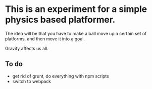 # This is an experiment for a simple physics based platformer.
The idea will be that you have to make a ball move up a certain set of platforms,
and then move it into a goal.

Gravity affects us all.

## To do
- get rid of grunt, do everything with npm scripts
- switch to webpack
